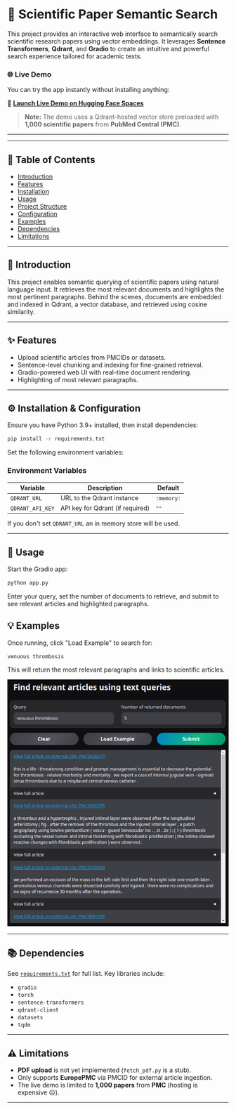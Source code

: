 # 🧠 Scientific Paper Semantic Search

This project provides an interactive web interface to semantically search scientific research papers using vector embeddings. It leverages **Sentence Transformers**, **Qdrant**, and **Gradio** to create an intuitive and powerful search experience tailored for academic texts.


### 🌐 Live Demo

You can try the app instantly without installing anything:

🔗 **[Launch Live Demo on Hugging Face Spaces](https://huggingface.co/spaces/yeastcoast/pubmed-central-semantic-search)**

> **Note:** The demo uses a Qdrant-hosted vector store preloaded with **1,000 scientific papers** from **PubMed Central (PMC)**.

---

---

## 📑 Table of Contents

- [Introduction](#introduction)
- [Features](#features)
- [Installation](#installation)
- [Usage](#usage)
- [Project Structure](#project-structure)
- [Configuration](#configuration)
- [Examples](#examples)
- [Dependencies](#dependencies)
- [Limitations](#limitations)

---

## 🚀 Introduction

This project enables semantic querying of scientific papers using natural language input. It retrieves the most relevant documents and highlights the most pertinent paragraphs. Behind the scenes, documents are embedded and indexed in Qdrant, a vector database, and retrieved using cosine similarity.

---

## ✨ Features

- Upload scientific articles from PMCIDs or datasets.
- Sentence-level chunking and indexing for fine-grained retrieval.
- Gradio-powered web UI with real-time document rendering.
- Highlighting of most relevant paragraphs.

---

## ⚙️ Installation & Configuration

Ensure you have Python 3.9+ installed, then install dependencies:

```bash
pip install -r requirements.txt
```

Set the following environment variables:

### Environment Variables

| Variable         | Description                      | Default    |
|------------------|----------------------------------|------------|
| `QDRANT_URL`     | URL to the Qdrant instance       | `:memory:` |
| `QDRANT_API_KEY` | API key for Qdrant (if required) | `""`       |

If you don't set `QDRANT_URL` an in memory store will be used.

---

## 🧪 Usage

Start the Gradio app:

```bash
python app.py
```

Enter your query, set the number of documents to retrieve, and submit to see relevant articles and highlighted paragraphs.

## 💡 Examples

Once running, click "Load Example" to search for:

```
venuous thrombosis
```

This will return the most relevant paragraphs and links to scientific articles.

![img.png](img.png)

---

## 📚 Dependencies

See [`requirements.txt`](requirements.txt) for full list. Key libraries include:

- `gradio`
- `torch`
- `sentence-transformers`
- `qdrant-client`
- `datasets`
- `tqdm`

---

## ⚠️ Limitations

- **PDF upload** is not yet implemented (`fetch_pdf.py` is a stub).
- Only supports **EuropePMC** via PMCID for external article ingestion.
- The live demo is limited to **1,000 papers** from **PMC** (hosting is expensive ☹️).

---


